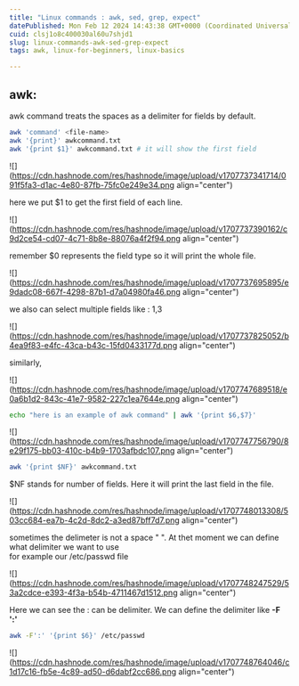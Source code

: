 ```yaml
---
title: "Linux commands : awk, sed, grep, expect"
datePublished: Mon Feb 12 2024 14:43:38 GMT+0000 (Coordinated Universal Time)
cuid: clsj1o8c400030al60u7shjd1
slug: linux-commands-awk-sed-grep-expect
tags: awk, linux-for-beginners, linux-basics

---
```


## **awk:**

awk command treats the spaces as a delimiter for fields by default.

```bash
awk 'command' <file-name>
awk '{print}' awkcommand.txt
awk '{print $1}' awkcommand.txt # it will show the first field 
```

![](https://cdn.hashnode.com/res/hashnode/image/upload/v1707737341714/091f5fa3-d1ac-4e80-87fb-75fc0e249e34.png align="center")

here we put $1 to get the first field of each line.

![](https://cdn.hashnode.com/res/hashnode/image/upload/v1707737390162/c9d2ce54-cd07-4c71-8b8e-88076a4f2f94.png align="center")

remember $0 represents the field type so it will print the whole file.

![](https://cdn.hashnode.com/res/hashnode/image/upload/v1707737695895/e9dadc08-667f-4298-87b1-d7a04980fa46.png align="center")

we also can select multiple fields like : $1,$3

![](https://cdn.hashnode.com/res/hashnode/image/upload/v1707737825052/b4ea9f83-e4fc-43ca-b43c-15fd0433177d.png align="center")

similarly,

![](https://cdn.hashnode.com/res/hashnode/image/upload/v1707747689518/e0a6b1d2-843c-41e7-9582-227c1ea7644e.png align="center")

```bash
echo "here is an example of awk command" | awk '{print $6,$7}'
```

![](https://cdn.hashnode.com/res/hashnode/image/upload/v1707747756790/8e29f175-bb03-410c-b4b9-1703afbdc107.png align="center")

```bash
awk '{print $NF}' awkcommand.txt
```

$NF stands for number of fields. Here it will print the last field in the file.

![](https://cdn.hashnode.com/res/hashnode/image/upload/v1707748013308/503cc684-ea7b-4c2d-8dc2-a3ed87bff7d7.png align="center")

sometimes the delimeter is not a space " ". At thet moment we can define what delimiter we want to use  
for example our /etc/passwd file

![](https://cdn.hashnode.com/res/hashnode/image/upload/v1707748247529/53a2cdce-e393-4f3a-b54b-4711467d1512.png align="center")

Here we can see the : can be delimiter. We can define the delimiter like **\-F ':'**  

```bash
awk -F':' '{print $6}' /etc/passwd
```

![](https://cdn.hashnode.com/res/hashnode/image/upload/v1707748764046/c1d17c16-fb5e-4c89-ad50-d6dabf2cc686.png align="center")
